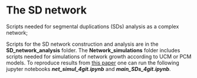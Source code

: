 # The SD network
Scripts needed for segmental duplications (SDs) analysis as a complex network;

Scripts for the SD network construction and analysis are in the **SD_network_analysis** folder. The **Network_simulations** folder includes scripts needed for simulations of network growth according to UCM or PCM models.
To reproduce results from [this paper](https://doi.org/10.1186/s12864-021-07789-7) one can run the following jupyter notebooks ***net_simul_4git.ipynb*** and ***main_SDs_4git.ipynb***.
